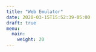 ```yaml
---
title: "Web Emulator"
date: 2020-03-15T15:52:39-05:00
draft: true
menu:
  main:
    weight: 20
---
```


<canvas id="canvas" style=""></canvas>
<script type="text/javascript" src="/emulator/es6-promise.js"></script>
<script type="text/javascript" src="/emulator/browserfs.min.js"></script>
<script type="text/javascript" src="/emulator/loader.js"></script>
<script type="text/javascript">
  var emulator = new Emulator(document.querySelector("#canvas"),
    null,
    new JSMAMELoader(JSMAMELoader.driver("wp2450ds"),
      JSMAMELoader.nativeResolution(728, 240),
      JSMAMELoader.scale(1.5),
      JSMAMELoader.emulatorJS("/emulator/mamebrotherwp.js"),
      JSMAMELoader.emulatorWASM("/emulator/mamebrotherwp.wasm"),
      JSMAMELoader.mountFile("/emulator/wp2450ds.zip",
        JSMAMELoader.fetchFile("BIOS File",
          "/emulator/wp2450ds.zip")),
      JSMAMELoader.mountFile("demo.img",
        JSMAMELoader.fetchFile("Disk File",
          "/emulator/demo.img")),
      JSMAMELoader.peripheral("flop", "demo.img"),
      //JSMAMELoader.extraArgs(["-bp ./"]),
      ));
  emulator.start({ waitAfterDownloading: true, hasCustomCSS: true });
</script>